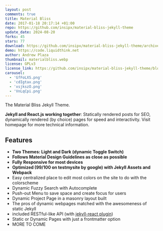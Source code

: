 ```yaml
---
layout: post
comments: true
title: Material Bliss
date: 2017-01-18 20:17:14 +01:00
repo: https://github.com/insipx/material-bliss-jekyll-theme
update_date: 2024-08-20
forks: 45
stars: 77
download: https://github.com/insipx/material-bliss-jekyll-theme/archive/master.zip
demo: https://code.liquidthink.net
author: Andrew Plaza
thumbnail: materialbliss.webp
license: GPLv3
license_link: https://github.com/insipx/material-bliss-jekyll-theme/blob/master/LICENSE
carousel:
  - 'GfFoLXS.png'
  - 'cdIgtax.png'
  - 'xsjkszO.png'
  - 'VnLqCpi.png'
---
```


The Material Bliss Jekyll Theme.

**Jekyll and React.js working together**: Statically rendered posts for SEO, dynamically rendered (by choice) pages for speed and interactivity. Visit homepage for more technical information.

## Features

* **Two Themes: Light and Dark (dynamic Toggle Switch)**
* **Follows Material Design Guidelines as close as possible**
* **Fully Responsive for most devices**
* **Optimized (99/100 on testmysite by google) with Jekyll Assets and Webpack**
* Easy centralized place to edit most colors on the site to do with the colorscheme
* Dynamic Fuzzy Search with Autocomplete
* Push-out Menu to save space and create focus for users
* Dynamic Project Page in a masonry layout built
* The pros of dynamic webpages matched with the awesomeness of static Jekyll
* included RESTful-like API (with [jekyll-react plugin](https://github.com/insipx/Jekyll-React))
* Static or Dynamic Pages with just a frontmatter option
* MORE TO COME
